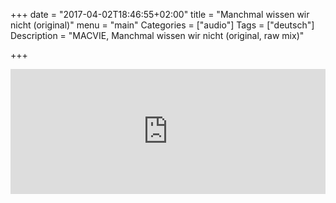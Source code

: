 +++
date = "2017-04-02T18:46:55+02:00"
title = "Manchmal wissen wir nicht (original)"
menu = "main"
Categories = ["audio"]
Tags = ["deutsch"]
Description = "MACVIE, Manchmal wissen wir nicht (original, raw mix)"

+++


<iframe width="100%" height="200" scrolling="no" frameborder="no" src="https://w.soundcloud.com/player/?url=https%3A//api.soundcloud.com/tracks/314785582&amp;auto_play=false&amp;hide_related=false&amp;show_comments=true&amp;show_user=true&amp;show_reposts=false&amp;visual=true"></iframe>
